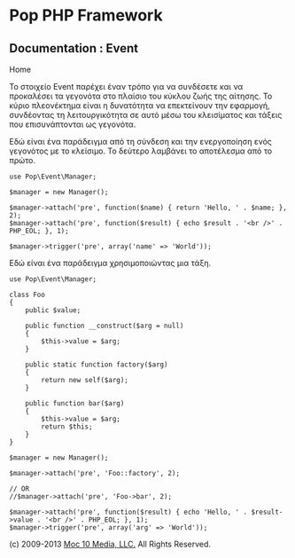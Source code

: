 Pop PHP Framework
=================

Documentation : Event
---------------------

Home

Το στοιχείο Event παρέχει έναν τρόπο για να συνδέσετε και να προκαλέσει
τα γεγονότα στο πλαίσιο του κύκλου ζωής της αίτησης. Το κύριο
πλεονέκτημα είναι η δυνατότητα να επεκτείνουν την εφαρμογή, συνδέοντας
τη λειτουργικότητα σε αυτό μέσω του κλεισίματος και τάξεις που
επισυνάπτονται ως γεγονότα.

Εδώ είναι ένα παράδειγμα από τη σύνδεση και την ενεργοποίηση ενός
γεγονότος με το κλείσιμο. Το δεύτερο λαμβάνει το αποτέλεσμα από το
πρώτο.

    use Pop\Event\Manager;

    $manager = new Manager();

    $manager->attach('pre', function($name) { return 'Hello, ' . $name; }, 2);
    $manager->attach('pre', function($result) { echo $result . '<br />' . PHP_EOL; }, 1);

    $manager->trigger('pre', array('name' => 'World'));

Εδώ είναι ένα παράδειγμα χρησιμοποιώντας μια τάξη.

    use Pop\Event\Manager;

    class Foo
    {
        public $value;

        public function __construct($arg = null)
        {
            $this->value = $arg;
        }

        public static function factory($arg)
        {
            return new self($arg);
        }

        public function bar($arg)
        {
            $this->value = $arg;
            return $this;
        }
    }

    $manager = new Manager();

    $manager->attach('pre', 'Foo::factory', 2);

    // OR
    //$manager->attach('pre', 'Foo->bar', 2);

    $manager->attach('pre', function($result) { echo 'Hello, ' . $result->value . '<br />' . PHP_EOL; }, 1);
    $manager->trigger('pre', array('arg' => 'World'));

\(c) 2009-2013 [Moc 10 Media, LLC.](http://www.moc10media.com) All
Rights Reserved.
